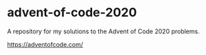 # advent-of-code-2020
A repository for my solutions to the Advent of Code 2020 problems.

https://adventofcode.com/
